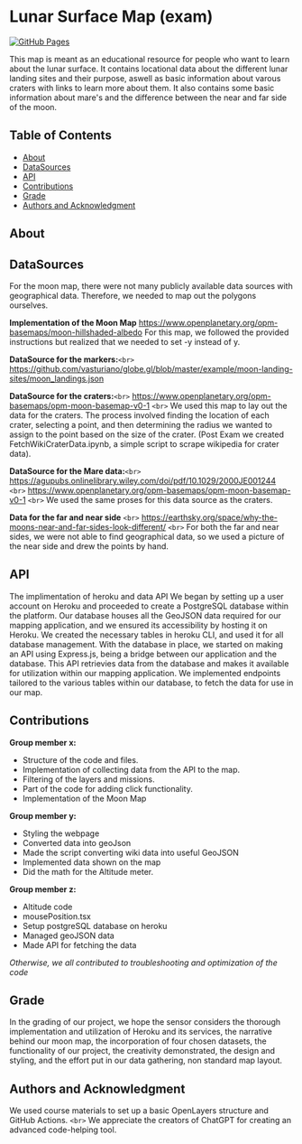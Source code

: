 # Lunar Surface Map (exam)

[![GitHub Pages](https://img.shields.io/badge/GitHub%20Pages-Deployed-brightgreen)](https://leggo15.github.io/LunarMap/)

This map is meant as an educational resource for people who want to learn about the lunar surface. It contains locational data about the different lunar landing sites and their purpose, aswell as basic information about varous craters with links to learn more about them. It also contains some basic information about mare's and the difference between the near and far side of the moon.

## Table of Contents

- [About](#about)
- [DataSources](#DataSources)
- [API](#api)
- [Contributions](#contributions)
- [Grade](#Grade)
- [Authors and Acknowledgment](#authors-and-acknowledgment)

## About

## DataSources

For the moon map, there were not many publicly available data sources with geographical data. Therefore, we needed to map out the polygons ourselves.

**Implementation of the Moon Map**
https://www.openplanetary.org/opm-basemaps/moon-hillshaded-albedo
For this map, we followed the provided instructions but realized that we needed to set -y instead of y.

**DataSource for the markers:**`<br>`
https://github.com/vasturiano/globe.gl/blob/master/example/moon-landing-sites/moon_landings.json

**DataSource for the craters:**`<br>`
https://www.openplanetary.org/opm-basemaps/opm-moon-basemap-v0-1 `<br>`
We used this map to lay out the data for the craters. The process involved finding the location of each crater, selecting a point, and then determining the radius we wanted to assign to the point based on the size of the crater. (Post Exam we created FetchWikiCraterData.ipynb, a simple script to scrape wikipedia for crater data).

**DataSource for the Mare data:**`<br>`
https://agupubs.onlinelibrary.wiley.com/doi/pdf/10.1029/2000JE001244 `<br>`
https://www.openplanetary.org/opm-basemaps/opm-moon-basemap-v0-1 `<br>`
We used the same proses for this data source as the craters.

**Data for the far and near side** `<br>`
https://earthsky.org/space/why-the-moons-near-and-far-sides-look-different/ `<br>`
For both the far and near sides, we were not able to find geographical data, so we used a picture of the near side and drew the points by hand.

## API

The implimentation of heroku and data API
We began by setting up a user account on Heroku and proceeded to create a PostgreSQL database within the platform. Our database houses all the GeoJSON data required for our mapping application, and we ensured its accessibility by hosting it on Heroku. We created the necessary tables in heroku CLI, and used it for all database management. With the database in place, we started on making an API using Express.js, being a bridge between our application and the database. This API retrievies data from the database and makes it available for utilization within our mapping application. We implemented endpoints tailored to the various tables within our database, to fetch the data for use in our map.

## Contributions

**Group member x:**

- Structure of the code and files.
- Implementation of collecting data from the API to the map.
- Filtering of the layers and missions.
- Part of the code for adding click functionality.
- Implementation of the Moon Map

**Group member y:**

- Styling the webpage
- Converted data into geoJson
- Made the script converting wiki data into useful GeoJSON
- Implemented data shown on the map
- Did the math for the Altitude meter.

**Group member z:**

- Altitude code
- mousePosition.tsx
- Setup postgreSQL database on heroku
- Managed geoJSON data
- Made API for fetching the data

_Otherwise, we all contributed to troubleshooting and optimization of the code_

## Grade

In the grading of our project, we hope the sensor considers the thorough implementation and utilization of Heroku and its services, the narrative behind our moon map, the incorporation of four chosen datasets, the functionality of our project, the creativity demonstrated, the design and styling, and the effort put in our data gathering, non standard map layout.

## Authors and Acknowledgment

We used course materials to set up a basic OpenLayers structure and GitHub Actions. `<br>`
We appreciate the creators of ChatGPT for creating an advanced code-helping tool.
